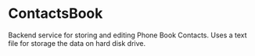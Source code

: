 # ContactsBook
Backend service for storing and editing Phone Book Contacts. Uses a text file for storage the data on hard disk drive.
